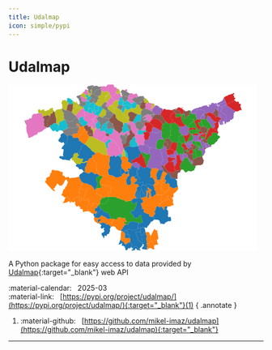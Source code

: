 ```yaml
---
title: Udalmap
icon: simple/pypi
---
```


# Udalmap

![](../imgs/udalmap.png)

A Python package for easy access to data provided by [Udalmap](https://opendata.euskadi.eus/api-udalmap/?api=udalmap){:target="_blank"} web API

:material-calendar: &nbsp; 2025-03  
:material-link:  &nbsp; [https://pypi.org/project/udalmap/](https://pypi.org/project/udalmap/){:target="_blank"}(1)
{ .annotate }

1. :material-github: &nbsp; [https://github.com/mikel-imaz/udalmap](https://github.com/mikel-imaz/udalmap){:target="_blank"}

---